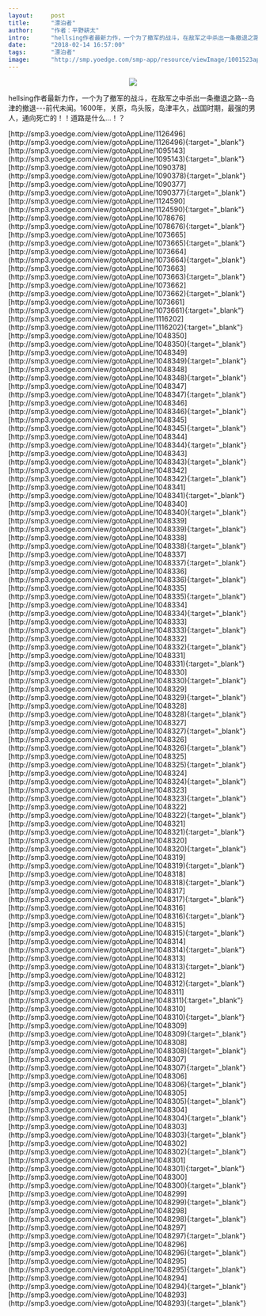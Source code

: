 ```yaml
---
layout:     post
title:      "漂泊者"
author:     "作者：平野耕太"
intro:      "hellsing作者最新力作，一个为了撤军的战斗，在敌军之中杀出一条撤退之路--岛津的撤退---前代未闻。1600年，关原，鸟头阪，岛津丰久，战国时期，最强的男人，通向死亡的！！道路是什么...！？"
date:       "2018-02-14 16:57:00"
tags:       "漂泊者"
image:      "http://smp.yoedge.com/smp-app/resource/viewImage/1001523appline.png"
---
```

<div style="text-align: center">
<p><img src="http://smp.yoedge.com/smp-app/resource/viewImage/1001523appline.png"/></p>
</div>
<p class="post-meta">
<span>hellsing作者最新力作，一个为了撤军的战斗，在敌军之中杀出一条撤退之路--岛津的撤退---前代未闻。1600年，关原，鸟头阪，岛津丰久，战国时期，最强的男人，通向死亡的！！道路是什么...！？</span>
</p>
[http://smp3.yoedge.com/view/gotoAppLine/1126496](http://smp3.yoedge.com/view/gotoAppLine/1126496){:target="_blank"}
[http://smp3.yoedge.com/view/gotoAppLine/1095143](http://smp3.yoedge.com/view/gotoAppLine/1095143){:target="_blank"}
[http://smp3.yoedge.com/view/gotoAppLine/1090378](http://smp3.yoedge.com/view/gotoAppLine/1090378){:target="_blank"}
[http://smp3.yoedge.com/view/gotoAppLine/1090377](http://smp3.yoedge.com/view/gotoAppLine/1090377){:target="_blank"}
[http://smp3.yoedge.com/view/gotoAppLine/1124590](http://smp3.yoedge.com/view/gotoAppLine/1124590){:target="_blank"}
[http://smp3.yoedge.com/view/gotoAppLine/1078676](http://smp3.yoedge.com/view/gotoAppLine/1078676){:target="_blank"}
[http://smp3.yoedge.com/view/gotoAppLine/1073665](http://smp3.yoedge.com/view/gotoAppLine/1073665){:target="_blank"}
[http://smp3.yoedge.com/view/gotoAppLine/1073664](http://smp3.yoedge.com/view/gotoAppLine/1073664){:target="_blank"}
[http://smp3.yoedge.com/view/gotoAppLine/1073663](http://smp3.yoedge.com/view/gotoAppLine/1073663){:target="_blank"}
[http://smp3.yoedge.com/view/gotoAppLine/1073662](http://smp3.yoedge.com/view/gotoAppLine/1073662){:target="_blank"}
[http://smp3.yoedge.com/view/gotoAppLine/1073661](http://smp3.yoedge.com/view/gotoAppLine/1073661){:target="_blank"}
[http://smp3.yoedge.com/view/gotoAppLine/1116202](http://smp3.yoedge.com/view/gotoAppLine/1116202){:target="_blank"}
[http://smp3.yoedge.com/view/gotoAppLine/1048350](http://smp3.yoedge.com/view/gotoAppLine/1048350){:target="_blank"}
[http://smp3.yoedge.com/view/gotoAppLine/1048349](http://smp3.yoedge.com/view/gotoAppLine/1048349){:target="_blank"}
[http://smp3.yoedge.com/view/gotoAppLine/1048348](http://smp3.yoedge.com/view/gotoAppLine/1048348){:target="_blank"}
[http://smp3.yoedge.com/view/gotoAppLine/1048347](http://smp3.yoedge.com/view/gotoAppLine/1048347){:target="_blank"}
[http://smp3.yoedge.com/view/gotoAppLine/1048346](http://smp3.yoedge.com/view/gotoAppLine/1048346){:target="_blank"}
[http://smp3.yoedge.com/view/gotoAppLine/1048345](http://smp3.yoedge.com/view/gotoAppLine/1048345){:target="_blank"}
[http://smp3.yoedge.com/view/gotoAppLine/1048344](http://smp3.yoedge.com/view/gotoAppLine/1048344){:target="_blank"}
[http://smp3.yoedge.com/view/gotoAppLine/1048343](http://smp3.yoedge.com/view/gotoAppLine/1048343){:target="_blank"}
[http://smp3.yoedge.com/view/gotoAppLine/1048342](http://smp3.yoedge.com/view/gotoAppLine/1048342){:target="_blank"}
[http://smp3.yoedge.com/view/gotoAppLine/1048341](http://smp3.yoedge.com/view/gotoAppLine/1048341){:target="_blank"}
[http://smp3.yoedge.com/view/gotoAppLine/1048340](http://smp3.yoedge.com/view/gotoAppLine/1048340){:target="_blank"}
[http://smp3.yoedge.com/view/gotoAppLine/1048339](http://smp3.yoedge.com/view/gotoAppLine/1048339){:target="_blank"}
[http://smp3.yoedge.com/view/gotoAppLine/1048338](http://smp3.yoedge.com/view/gotoAppLine/1048338){:target="_blank"}
[http://smp3.yoedge.com/view/gotoAppLine/1048337](http://smp3.yoedge.com/view/gotoAppLine/1048337){:target="_blank"}
[http://smp3.yoedge.com/view/gotoAppLine/1048336](http://smp3.yoedge.com/view/gotoAppLine/1048336){:target="_blank"}
[http://smp3.yoedge.com/view/gotoAppLine/1048335](http://smp3.yoedge.com/view/gotoAppLine/1048335){:target="_blank"}
[http://smp3.yoedge.com/view/gotoAppLine/1048334](http://smp3.yoedge.com/view/gotoAppLine/1048334){:target="_blank"}
[http://smp3.yoedge.com/view/gotoAppLine/1048333](http://smp3.yoedge.com/view/gotoAppLine/1048333){:target="_blank"}
[http://smp3.yoedge.com/view/gotoAppLine/1048332](http://smp3.yoedge.com/view/gotoAppLine/1048332){:target="_blank"}
[http://smp3.yoedge.com/view/gotoAppLine/1048331](http://smp3.yoedge.com/view/gotoAppLine/1048331){:target="_blank"}
[http://smp3.yoedge.com/view/gotoAppLine/1048330](http://smp3.yoedge.com/view/gotoAppLine/1048330){:target="_blank"}
[http://smp3.yoedge.com/view/gotoAppLine/1048329](http://smp3.yoedge.com/view/gotoAppLine/1048329){:target="_blank"}
[http://smp3.yoedge.com/view/gotoAppLine/1048328](http://smp3.yoedge.com/view/gotoAppLine/1048328){:target="_blank"}
[http://smp3.yoedge.com/view/gotoAppLine/1048327](http://smp3.yoedge.com/view/gotoAppLine/1048327){:target="_blank"}
[http://smp3.yoedge.com/view/gotoAppLine/1048326](http://smp3.yoedge.com/view/gotoAppLine/1048326){:target="_blank"}
[http://smp3.yoedge.com/view/gotoAppLine/1048325](http://smp3.yoedge.com/view/gotoAppLine/1048325){:target="_blank"}
[http://smp3.yoedge.com/view/gotoAppLine/1048324](http://smp3.yoedge.com/view/gotoAppLine/1048324){:target="_blank"}
[http://smp3.yoedge.com/view/gotoAppLine/1048323](http://smp3.yoedge.com/view/gotoAppLine/1048323){:target="_blank"}
[http://smp3.yoedge.com/view/gotoAppLine/1048322](http://smp3.yoedge.com/view/gotoAppLine/1048322){:target="_blank"}
[http://smp3.yoedge.com/view/gotoAppLine/1048321](http://smp3.yoedge.com/view/gotoAppLine/1048321){:target="_blank"}
[http://smp3.yoedge.com/view/gotoAppLine/1048320](http://smp3.yoedge.com/view/gotoAppLine/1048320){:target="_blank"}
[http://smp3.yoedge.com/view/gotoAppLine/1048319](http://smp3.yoedge.com/view/gotoAppLine/1048319){:target="_blank"}
[http://smp3.yoedge.com/view/gotoAppLine/1048318](http://smp3.yoedge.com/view/gotoAppLine/1048318){:target="_blank"}
[http://smp3.yoedge.com/view/gotoAppLine/1048317](http://smp3.yoedge.com/view/gotoAppLine/1048317){:target="_blank"}
[http://smp3.yoedge.com/view/gotoAppLine/1048316](http://smp3.yoedge.com/view/gotoAppLine/1048316){:target="_blank"}
[http://smp3.yoedge.com/view/gotoAppLine/1048315](http://smp3.yoedge.com/view/gotoAppLine/1048315){:target="_blank"}
[http://smp3.yoedge.com/view/gotoAppLine/1048314](http://smp3.yoedge.com/view/gotoAppLine/1048314){:target="_blank"}
[http://smp3.yoedge.com/view/gotoAppLine/1048313](http://smp3.yoedge.com/view/gotoAppLine/1048313){:target="_blank"}
[http://smp3.yoedge.com/view/gotoAppLine/1048312](http://smp3.yoedge.com/view/gotoAppLine/1048312){:target="_blank"}
[http://smp3.yoedge.com/view/gotoAppLine/1048311](http://smp3.yoedge.com/view/gotoAppLine/1048311){:target="_blank"}
[http://smp3.yoedge.com/view/gotoAppLine/1048310](http://smp3.yoedge.com/view/gotoAppLine/1048310){:target="_blank"}
[http://smp3.yoedge.com/view/gotoAppLine/1048309](http://smp3.yoedge.com/view/gotoAppLine/1048309){:target="_blank"}
[http://smp3.yoedge.com/view/gotoAppLine/1048308](http://smp3.yoedge.com/view/gotoAppLine/1048308){:target="_blank"}
[http://smp3.yoedge.com/view/gotoAppLine/1048307](http://smp3.yoedge.com/view/gotoAppLine/1048307){:target="_blank"}
[http://smp3.yoedge.com/view/gotoAppLine/1048306](http://smp3.yoedge.com/view/gotoAppLine/1048306){:target="_blank"}
[http://smp3.yoedge.com/view/gotoAppLine/1048305](http://smp3.yoedge.com/view/gotoAppLine/1048305){:target="_blank"}
[http://smp3.yoedge.com/view/gotoAppLine/1048304](http://smp3.yoedge.com/view/gotoAppLine/1048304){:target="_blank"}
[http://smp3.yoedge.com/view/gotoAppLine/1048303](http://smp3.yoedge.com/view/gotoAppLine/1048303){:target="_blank"}
[http://smp3.yoedge.com/view/gotoAppLine/1048302](http://smp3.yoedge.com/view/gotoAppLine/1048302){:target="_blank"}
[http://smp3.yoedge.com/view/gotoAppLine/1048301](http://smp3.yoedge.com/view/gotoAppLine/1048301){:target="_blank"}
[http://smp3.yoedge.com/view/gotoAppLine/1048300](http://smp3.yoedge.com/view/gotoAppLine/1048300){:target="_blank"}
[http://smp3.yoedge.com/view/gotoAppLine/1048299](http://smp3.yoedge.com/view/gotoAppLine/1048299){:target="_blank"}
[http://smp3.yoedge.com/view/gotoAppLine/1048298](http://smp3.yoedge.com/view/gotoAppLine/1048298){:target="_blank"}
[http://smp3.yoedge.com/view/gotoAppLine/1048297](http://smp3.yoedge.com/view/gotoAppLine/1048297){:target="_blank"}
[http://smp3.yoedge.com/view/gotoAppLine/1048296](http://smp3.yoedge.com/view/gotoAppLine/1048296){:target="_blank"}
[http://smp3.yoedge.com/view/gotoAppLine/1048295](http://smp3.yoedge.com/view/gotoAppLine/1048295){:target="_blank"}
[http://smp3.yoedge.com/view/gotoAppLine/1048294](http://smp3.yoedge.com/view/gotoAppLine/1048294){:target="_blank"}
[http://smp3.yoedge.com/view/gotoAppLine/1048293](http://smp3.yoedge.com/view/gotoAppLine/1048293){:target="_blank"}


